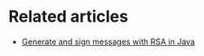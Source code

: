 # Related articles

- [Generate and sign messages with RSA in Java](https://www.geekyhacker.com/generate-and-sign-messages-with-rsa-in-java/)
